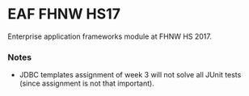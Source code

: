 # EAF FHNW HS17
Enterprise application frameworks module at FHNW HS 2017.

### Notes
- JDBC templates assignment of week 3 will not solve all JUnit tests (since assignment is not that important).
